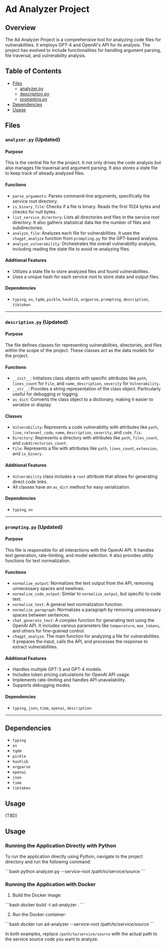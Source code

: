 
# Ad Analyzer Project

## Overview

The Ad Analyzer Project is a comprehensive tool for analyzing code files for vulnerabilities. It employs GPT-4 and OpenAI's API for its analysis. The project has evolved to include functionalities for handling argument parsing, file traversal, and vulnerability analysis.

## Table of Contents

- [Files](#files)
  - [analyzer.py](#analyzerpy-updated)
  - [description.py](#descriptionpy-updated)
  - [prompting.py](#promptingpy-updated)
- [Dependencies](#dependencies)
- [Usage](#usage)

## Files

### `analyzer.py` (Updated)

#### Purpose
This is the central file for the project. It not only drives the code analysis but also manages file traversal and argument parsing. It also stores a state file to keep track of already analyzed files.

#### Functions
- `parse_arguments`: Parses command-line arguments, specifically the service root directory.
- `is_binary_file`: Checks if a file is binary. Reads the first 1024 bytes and checks for null bytes.
- `list_service_directory`: Lists all directories and files in the service root directory. It also gathers statistical data like the number of files and subdirectories.
- `analyze_file`: Analyzes each file for vulnerabilities. It uses the `chagpt_analyze` function from `prompting.py` for the GPT-based analysis.
- `analyze_vulnerability`: Orchestrates the overall vulnerability analysis, including reading the state file to avoid re-analyzing files.

#### Additional Features
- Utilizes a state file to store analyzed files and found vulnerabilities.
- Uses a unique hash for each service root to store state and output files.

#### Dependencies
- `typing`, `os`, `tqdm`, `pickle`, `hashlib`, `argparse`, `prompting`, `description`, `tiktoken`

---

### `description.py` (Updated)

#### Purpose
The file defines classes for representing vulnerabilities, directories, and files within the scope of the project. These classes act as the data models for the project.

#### Functions
- `__init__`: Initializes class objects with specific attributes like `path`, `lines_count` for `File`, and `name`, `description`, `severity` for `Vulnerability`.
- `__str__`: Provides a string representation of the class object. Particularly useful for debugging or logging.
- `as_dict`: Converts the class object to a dictionary, making it easier to serialize or display.

#### Classes
- `Vulnerability`: Represents a code vulnerability with attributes like `path`, `line`, `relevant_code`, `name`, `description`, `severity`, and `code_fix`.
- `Directory`: Represents a directory with attributes like `path`, `files_count`, and `subdirectories_count`.
- `File`: Represents a file with attributes like `path`, `lines_count`, `extension`, and `is_binary`.

#### Additional Features
- `Vulnerability` class includes a `root` attribute that allows for generating direct code links.
- All classes have an `as_dict` method for easy serialization.

#### Dependencies
- `typing`, `os`

---

### `prompting.py` (Updated)

#### Purpose
This file is responsible for all interactions with the OpenAI API. It handles text generation, rate-limiting, and model selection. It also provides utility functions for text normalization.

#### Functions
- `normalize_output`: Normalizes the text output from the API, removing unnecessary spaces and newlines.
- `normalize_code_output`: Similar to `normalize_output`, but specific to code text.
- `normalize_text`: A general text normalization function.
- `normalize_paragraph`: Normalizes a paragraph by removing unnecessary spaces between sentences.
- `chat_generate_text`: A complex function for generating text using the OpenAI API. It includes various parameters like `temperature`, `max_tokens`, and others for fine-grained control.
- `chagpt_analyze`: The main function for analyzing a file for vulnerabilities. It prepares the input, calls the API, and processes the response to extract vulnerabilities.

#### Additional Features
- Handles multiple GPT-3 and GPT-4 models.
- Includes token pricing calculations for OpenAI API usage.
- Implements rate-limiting and handles API unavailability.
- Supports debugging modes.

#### Dependencies
- `typing`, `json`, `time`, `openai`, `description`

---

## Dependencies

- `typing`
- `os`
- `tqdm`
- `pickle`
- `hashlib`
- `argparse`
- `openai`
- `json`
- `time`
- `tiktoken`

## Usage

(TBD)

## Usage

### Running the Application Directly with Python

To run the application directly using Python, navigate to the project directory and run the following command:

\`\`\`bash
python analyzer.py --service-root /path/to/service/source
\`\`\`

### Running the Application with Docker

1. Build the Docker image:

\`\`\`bash
docker build -t ad-analyzer .
\`\`\`

2. Run the Docker container:

\`\`\`bash
docker run ad-analyzer --service-root /path/to/service/source
\`\`\`

In both examples, replace `/path/to/service/source` with the actual path to the service source code you want to analyze.

